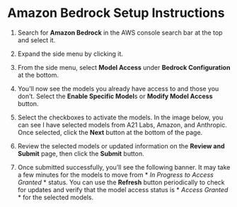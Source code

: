# Amazon Bedrock Setup Instructions

1. Search for **Amazon Bedrock** in the AWS console search bar at the top and select it.

2. Expand the side menu by clicking it.

3. From the side menu, select **Model Access** under **Bedrock Configuration** at the bottom.

4. You’ll now see the models you already have access to and those you don’t. Select the **Enable Specific Model**s or **Modify Model Access** button.

5. Select the checkboxes to activate the models. In the image below, you can see I have selected models from A21 Labs, Amazon, and Anthropic. Once selected, click the **Next** button at the bottom of the page.

6. Review the selected models or updated information on the **Review and Submit** page, then click the **Submit** button.

7. Once submitted successfully, you’ll see the following banner. It may take a few minutes for the models to move from * *In Progress to Access Granted* * status. You can use the **Refresh** button periodically to check for updates and verify that the model access status is * *Access Granted* * for the selected models.